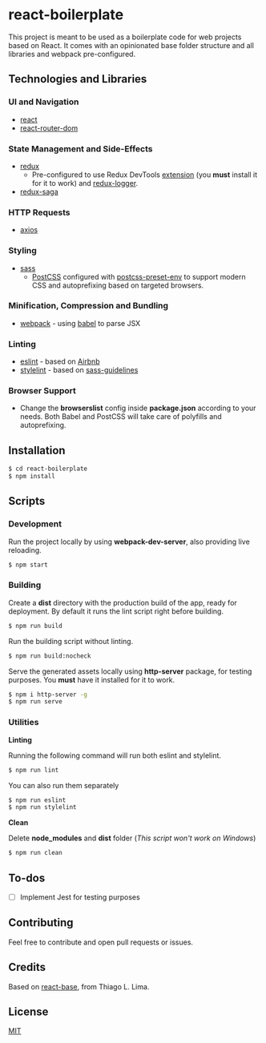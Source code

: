 # react-boilerplate

This project is meant to be used as a boilerplate code for web projects based on React. It comes with an opinionated base folder structure and all libraries and webpack pre-configured.

## Technologies and Libraries

### UI and Navigation
- [react]
- [react-router-dom]

### State Management and Side-Effects
- [redux]
  - Pre-configured to use Redux DevTools [extension] (you **must** install it for it to work) and [redux-logger].
- [redux-saga]

### HTTP Requests
- [axios]

### Styling
- [sass]
  - [PostCSS] configured with [postcss-preset-env] to support modern CSS and autoprefixing based on targeted browsers.

### Minification, Compression and Bundling
- [webpack] - using [babel] to parse JSX

### Linting
- [eslint] - based on [Airbnb]
- [stylelint] - based on [sass-guidelines]

### Browser Support
- Change the **browserslist** config inside **package.json** according to your needs. Both Babel and PostCSS will take care of polyfills and autoprefixing.

## Installation

```sh
$ cd react-boilerplate
$ npm install
```

## Scripts

### Development

Run the project locally by using **webpack-dev-server**, also providing live reloading.

```sh
$ npm start
```

### Building

Create a **dist** directory with the production build of the app, ready for deployment. By default it runs the lint script right before building.

```sh
$ npm run build
```

Run the building script without linting.

```sh
$ npm run build:nocheck
```

Serve the generated assets locally using **http-server** package, for testing purposes. You **must** have it installed for it to work.

```sh
$ npm i http-server -g
$ npm run serve
```

### Utilities

**Linting**

Running the following command will run both eslint and stylelint.

```sh
$ npm run lint
```

You can also run them separately

```sh
$ npm run eslint
$ npm run stylelint
```

**Clean**

Delete **node_modules** and **dist** folder (*This script won't work on Windows*)

```sh
$ npm run clean
```

## To-dos

- [ ] Implement Jest for testing purposes


## Contributing

Feel free to contribute and open pull requests or issues.

## Credits

Based on [react-base], from Thiago L. Lima.

## License

[MIT]


[//]: # (Reference Links)


[react]: <https://reactjs.org/>
[react-router-dom]: <https://reactrouter.com/web>
[redux]: <https://redux.js.org/>
[redux-logger]: <https://github.com/LogRocket/redux-logger>
[extension]: <https://github.com/zalmoxisus/redux-devtools-extension>
[redux-saga]: <https://redux-saga.js.org/>
[axios]: <https://github.com/axios/axios>
[sass]: <https://sass-lang.com/>
[PostCSS]: <https://github.com/postcss/postcss>
[postcss-preset-env]: <https://github.com/csstools/postcss-preset-env>
[webpack]: <https://webpack.js.org/>
[babel]: <https://babeljs.io/>
[eslint]: <https://eslint.org/>
[stylelint]: <https://github.com/stylelint/stylelint>
[sass-guidelines]: <https://github.com/bjankord/stylelint-config-sass-guidelines>
[Airbnb]: <https://github.com/airbnb/javascript/tree/master/packages/eslint-config-airbnb>

[react-base]: <https://github.com/tlima/react-base>

[MIT]: <https://github.com/lucasfrsi/react-boilerplate/blob/master/LICENSE>
